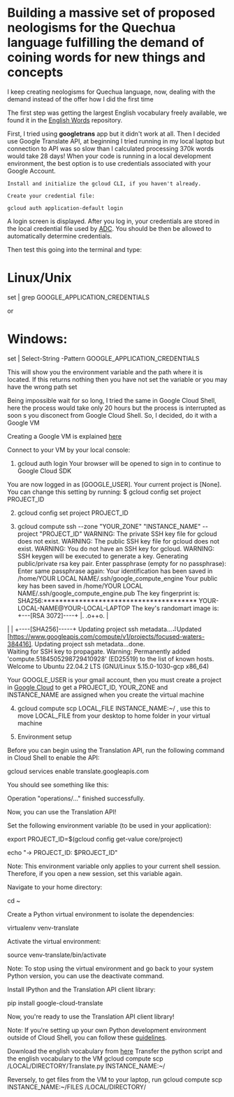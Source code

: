 # Building a massive set of proposed neologisms for the Quechua language fulfilling the demand of coining words for new things and concepts
I keep creating neologisms for Quechua language, now, dealing with the demand instead of the offer how I did the first time

The first step was getting the largest English vocabulary freely available, we found it in the [English Words](https://github.com/dwyl/english-words) repository.


First, I tried using **googletrans** app but it didn't work at all. Then I decided use Google Translate API, at beginning I tried running in my local laptop but connection to API was so slow than I calculated processing 370k words would take 28 days! 
When your code is running in a local development environment, the best option is to use credentials associated with your Google Account.

    Install and initialize the gcloud CLI, if you haven't already.

    Create your credential file:

    gcloud auth application-default login

A login screen is displayed. After you log in, your credentials are stored in the local credential file used by [ADC](https://cloud.google.com/docs/authentication/application-default-credentials). You should be then be allowed to automatically determine credentials.


Then test this going into the terminal and type:

# Linux/Unix
set | grep GOOGLE_APPLICATION_CREDENTIALS 

or

# Windows:
set | Select-String -Pattern GOOGLE_APPLICATION_CREDENTIALS 

This will show you the environment variable and the path where it is located. If this returns nothing then you have not set the variable or you may have the wrong path set

Being impossible wait for so long, I tried the same in Google Cloud Shell, here the process would take only 20 hours but the process is interrupted as soon s you disconect from Google Cloud Shell. So, I decided, do it with a Google VM

Creating a Google VM is explained [here](https://cloud.google.com/appengine)

Connect to your VM by your local console:

1. gcloud auth login
Your browser will be opened to sign in to continue to Google Cloud SDK

You are now logged in as [GOOGLE_USER].
Your current project is [None].  You can change this setting by running:
  $ gcloud config set project PROJECT_ID
  
2. gcloud config set project PROJECT_ID

3. gcloud compute ssh --zone "YOUR_ZONE" "INSTANCE_NAME" --project "PROJECT_ID"
WARNING: The private SSH key file for gcloud does not exist.
WARNING: The public SSH key file for gcloud does not exist.
WARNING: You do not have an SSH key for gcloud.
WARNING: SSH keygen will be executed to generate a key.
Generating public/private rsa key pair.
Enter passphrase (empty for no passphrase): 
Enter same passphrase again: 
Your identification has been saved in /home/YOUR LOCAL NAME/.ssh/google_compute_engine
Your public key has been saved in /home/YOUR LOCAL NAME/.ssh/google_compute_engine.pub
The key fingerprint is:
SHA256:*************************************** YOUR-LOCAL-NAME@YOUR-LOCAL-LAPTOP
The key's randomart image is:
+---[RSA 3072]----+
|.     .o++o.     |

|                 |
+----[SHA256]-----+
Updating project ssh metadata...⠼Updated [https://www.googleapis.com/compute/v1/projects/focused-waters-384416].
Updating project ssh metadata...done.                                          
Waiting for SSH key to propagate.
Warning: Permanently added 'compute.5184505298729410928' (ED25519) to the list of known hosts.
Welcome to Ubuntu 22.04.2 LTS (GNU/Linux 5.15.0-1030-gcp x86_64)

Your GOOGLE_USER is your gmail account, then you must create a project in [Google Cloud](https://cloud.google.com) to get a PROJECT_ID, YOUR_ZONE and   
INSTANCE_NAME are assigned when you create the virtual machine

4. gcloud compute scp LOCAL_FILE INSTANCE_NAME:~/ , use this to move LOCAL_FILE from your desktop to home folder in your virtual machine

5. Environment setup

Before you can begin using the Translation API, run the following command in Cloud Shell to enable the API:

gcloud services enable translate.googleapis.com

You should see something like this:

Operation "operations/..." finished successfully.

Now, you can use the Translation API!

Set the following environment variable (to be used in your application):

export PROJECT_ID=$(gcloud config get-value core/project)

echo "→ PROJECT_ID: $PROJECT_ID"

Note: This environment variable only applies to your current shell session. Therefore, if you open a new session, set this variable again.

Navigate to your home directory:

cd ~

Create a Python virtual environment to isolate the dependencies:

virtualenv venv-translate

Activate the virtual environment:

source venv-translate/bin/activate

Note: To stop using the virtual environment and go back to your system Python version, you can use the deactivate command.

Install IPython and the Translation API client library:

pip install google-cloud-translate

Now, you're ready to use the Translation API client library!

Note: If you're setting up your own Python development environment outside of Cloud Shell, you can follow these [guidelines](https://cloud.google.com/python/setup).

Download the english vocabulary from [here](https://github.com/dwyl/english-words/blob/master/words_alpha.txt)
Transfer the python script and the english vocabulary to the VM 
gcloud compute scp /LOCAL/DIRECTORY/Translate.py INSTANCE_NAME:~/

Reversely, to get files from the VM to your laptop, run
gcloud compute scp INSTANCE_NAME:~/FILES /LOCAL/DIRECTORY/
